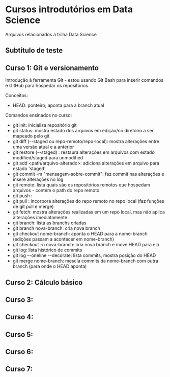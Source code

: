 
# Cursos introdutórios em Data Science  

Arquivos relacionados à trilha Data Science

## Subtítulo de teste

## Curso 1: Git e versionamento

Introdução à ferramenta Git - estou usando Git Bash para inserir comandos e GitHub para hospedar os repositórios

Conceitos:
 - HEAD: ponteiro; aponta para a branch atual

Comandos ensinados no curso:
 - git init: inicializa repositório git
 - git status: mostra estado dos arquivos em edição/no diretório a ser mapeado pelo git
 - git diff (--staged ou repo-remoto/repo-local): mostra alterações entre uma versão atual e a anterior
 - git restore (--staged) <nome-arquivo>: restaura alterações em arquivos com estado modified/staged para unmodified 
 - git add <path/arquivo-alterado>: adiciona alterações em arquivo para estado 'staged'
 - git commit -m "mensagem-sobre-commit": faz commit nas alterações e insere alterações no log
 - git remote: lista quais são os repositórios remotos que hospedam arquivos - contém o path do repo remoto
 - git push <apelido-repo-remoto> <apelido-repo-local>: 
 - git pull <apelido-repo-remoto> <apelido-repo-local>: incorpora alterações do repo remoto no repo local (faz funções de git pull e merge)
 - git fetch: mostra alterações realizadas em um repo local, mas não aplica alterações imediatamente
 - git branch: lista as branchs criadas
 - git branch nova-branch: cria nova branch
 - git checkout nome-branch: aponta o HEAD para a nome-branch (edições passam a acontecer em nome-branch)
 - git checkout -n nova-branch: cria nova branch e move HEAD para ela
 - git log: lista histórico de commits
 - git log --oneline --decorate: lista commits, mostra posição do HEAD
 - git merge nome-branch: mescla commits da nome-branch com outra branch (para onde o HEAD aponta) 

## Curso 2: Cálculo básico

## Curso 3:

## Curso 4:

## Curso 5:

## Curso 6:

## Curso 7:
